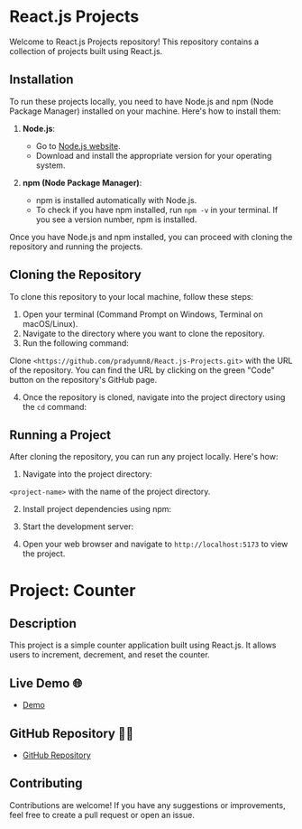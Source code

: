# React.js Projects

Welcome to React.js Projects repository! This repository contains a collection of projects built using React.js.

## Installation

To run these projects locally, you need to have Node.js and npm (Node Package Manager) installed on your machine. Here's how to install them:

1. **Node.js**: 
   - Go to [Node.js website](https://nodejs.org/).
   - Download and install the appropriate version for your operating system.

2. **npm (Node Package Manager)**:
   - npm is installed automatically with Node.js.
   - To check if you have npm installed, run `npm -v` in your terminal. If you see a version number, npm is installed.

Once you have Node.js and npm installed, you can proceed with cloning the repository and running the projects.

## Cloning the Repository

To clone this repository to your local machine, follow these steps:

1. Open your terminal (Command Prompt on Windows, Terminal on macOS/Linux).
2. Navigate to the directory where you want to clone the repository.
3. Run the following command:


Clone `<https://github.com/pradyumn8/React.js-Projects.git>` with the URL of the repository. You can find the URL by clicking on the green "Code" button on the repository's GitHub page.

4. Once the repository is cloned, navigate into the project directory using the `cd` command:

## Running a Project

After cloning the repository, you can run any project locally. Here's how:

1. Navigate into the project directory:


 `<project-name>` with the name of the project directory.

2. Install project dependencies using npm:

3. Start the development server:


4. Open your web browser and navigate to `http://localhost:5173` to view the project.

# Project: Counter

## Description
This project is a simple counter application built using React.js. It allows users to increment, decrement, and reset the counter.

## Live Demo 🌐
- [Demo](https://counter-20.netlify.app/)

## GitHub Repository 👨‍💻
- [GitHub Repository](https://github.com/pradyumn8/React.js-Projects/tree/db856029b0476de9e3bb704f3e01c3a16a6b0c9c/Counter)


## Contributing

Contributions are welcome! If you have any suggestions or improvements, feel free to create a pull request or open an issue.




